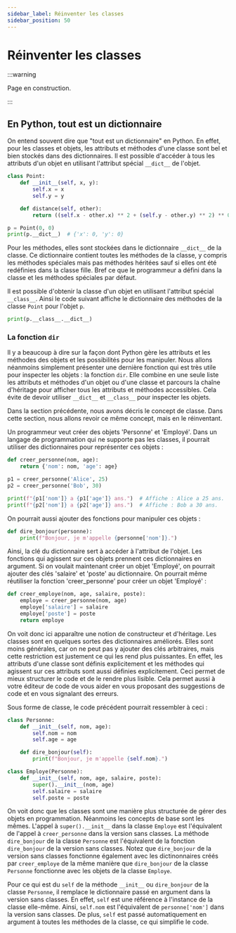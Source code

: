 ```yaml
---
sidebar_label: Réinventer les classes
sidebar_position: 50
---
```


# Réinventer les classes

:::warning

Page en construction.

:::

## En Python, tout est un dictionnaire

On entend souvent dire que "tout est un dictionnaire" en Python. En effet, pour
les classes et objets, les attributs et méthodes d'une classe sont bel et bien
stockés dans des dictionnaires. Il est possible d'accéder à tous les attributs
d'un objet en utilisant l'attribut spécial `__dict__` de l'objet.

```python
class Point:
    def __init__(self, x, y):
        self.x = x
        self.y = y

    def distance(self, other):
        return ((self.x - other.x) ** 2 + (self.y - other.y) ** 2) ** 0.5

p = Point(0, 0)
print(p.__dict__)  # {'x': 0, 'y': 0}
```

Pour les méthodes, elles sont stockées dans le dictionnaire
`__dict__` de la classe. Ce dictionnaire contient toutes les méthodes de la
classe, y compris les méthodes spéciales mais pas méthodes héritées sauf si elles
ont été redéfinies dans la classe fille. Bref ce que le programmeur a défini
dans la classe et les méthodes spéciales par défaut.

Il est possible d'obtenir la classe d'un objet en utilisant l'attribut spécial `__class__`.
Ainsi le code suivant affiche le dictionnaire des méthodes de la classe `Point`
pour l'objet `p`.

```python
print(p.__class__.__dict__)
```

### La fonction `dir`

Il y a beaucoup à dire sur la façon dont Python gère les attributs et les
méthodes des objets et les possibilités pour les manipuler. Nous allons néanmoins
simplement présenter une dernière fonction qui est très utile pour inspecter
les objets : la fonction `dir`. Elle combine en une seule liste les attributs et méthodes d'un objet
ou d'une classe et parcours la chaîne d'héritage pour afficher tous les attributs
et méthodes accessibles. Cela évite de devoir utiliser `__dict__` et `__class__`
pour inspecter les objets.

Dans la section précédente, nous avons décris le concept de classe. Dans cette
section, nous allons revoir ce même concept, mais en le réinventant.

Un programmeur veut créer des objets 'Personne' et 'Employé'. Dans un
langage de programmation qui ne supporte pas les classes, il pourrait utiliser des
dictionnaires pour représenter ces objets :

```python
def creer_personne(nom, age):
    return {'nom': nom, 'age': age}

p1 = creer_personne('Alice', 25)
p2 = creer_personne('Bob', 30)

print(f"{p1['nom']} a {p1['age']} ans.")  # Affiche : Alice a 25 ans.
print(f"{p2['nom']} a {p2['age']} ans.")  # Affiche : Bob a 30 ans.
```

On pourrait aussi ajouter des fonctions pour manipuler ces objets :

```python
def dire_bonjour(personne):
    print(f"Bonjour, je m'appelle {personne['nom']}.")
```

Ainsi, la clé du dictionnaire sert à accéder à l'attribut de l'objet. Les
fonctions qui agissent sur ces objets prennent ces dictionnaires en argument.
Si on voulait maintenant créer un objet 'Employé', on pourrait ajouter des clés
'salaire' et 'poste' au dictionnaire. On pourrait même réutiliser la fonction
'creer_personne' pour créer un objet 'Employé' :

```python
def creer_employe(nom, age, salaire, poste):
    employe = creer_personne(nom, age)
    employe['salaire'] = salaire
    employe['poste'] = poste
    return employe
```

On voit donc ici apparaître une notion de constructeur et d'héritage. Les
classes sont en quelques sortes des dictionnaires améliorés. Elles sont moins
générales, car on ne peut pas y ajouter des clés arbitraires, mais cette
restriction est justement ce qui les rend plus puissantes. En effet, les
attributs d'une classe sont définis explicitement et les méthodes qui agissent
sur ces attributs sont aussi définies explicitement. Ceci permet de mieux
structurer le code et de le rendre plus lisible. Cela permet aussi à votre éditeur
de code de vous aider en vous proposant des suggestions de code et en vous
signalant des erreurs.

Sous forme de classe, le code précédent pourrait ressembler à ceci :

```python
class Personne:
    def __init__(self, nom, age):
        self.nom = nom
        self.age = age

    def dire_bonjour(self):
        print(f"Bonjour, je m'appelle {self.nom}.")

class Employe(Personne):
    def __init__(self, nom, age, salaire, poste):
        super().__init__(nom, age)
        self.salaire = salaire
        self.poste = poste
```

On voit donc que les classes sont une manière plus structurée de gérer des
objets en programmation. Néanmoins les concepts de base sont les mêmes. L'appel
à `super().__init__` dans la classe `Employe` est l'équivalent de l'appel à
`creer_personne` dans la version sans classes. La méthode `dire_bonjour` de la
classe `Personne` est l'équivalent de la fonction `dire_bonjour` de la version
sans classes. Notez que `dire_bonjour` de la version sans classes fonctionne
également avec les dictinonnaires créés par `creer_employe` de la même manière
que `dire_bonjour` de la classe `Personne` fonctionne avec les objets de la
classe `Employe`.

Pour ce qui est du `self` de la méthode `__init__` ou `dire_bonjour` de la
classe `Personne`, il remplace le dictionnaire passé en argument dans la version
sans classes. En effet, `self` est une référence à l'instance de la classe
elle-même. Ainsi, `self.nom` est l'équivalent de `personne['nom']` dans la
version sans classes. De plus, `self` est passé automatiquement en argument à
toutes les méthodes de la classe, ce qui simplifie le code.
